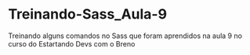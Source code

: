 # Treinando-Sass_Aula-9
Treinando alguns comandos no Sass que foram aprendidos na aula 9 no curso do Estartando Devs com o Breno
